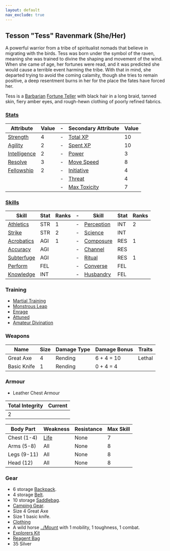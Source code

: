 ```yaml
---
layout: default
nav_exclude: true
---
```

## Tesson "Tess" Ravenmark (She/Her)
A powerful warrior from a tribe of spiritualist nomads that believe in migrating with the birds. Tess was born under the symbol of the raven, meaning she was trained to divine the shaping and movement of the wind. When she came of age, her fortunes were read, and it was predicted she would cause a terrible event harming the tribe. With that in mind, she departed trying to avoid the coming calamity, though she tries to remain positive, a deep resentment burns in her for the place the fates have forced her. 

Tess is a [Barbarian](../Classes#Barbarian) [Fortune Teller](../Classes#Fortune%20Teller) with black hair in a long braid, tanned skin, fiery amber eyes, and rough-hewn clothing of poorly refined fabrics. 

### [Stats](../Stats)

| Attribute                             | Value | -   | Secondary Attribute                     | Value |
| ------------------------------------- | ----- | --- | --------------------------------------- | ----- |
| [Strength](../Strength)         | 4     | -   | [Total XP](../Stats#Total%20XP)         | 10    |
| [Agility](../Agility)           | 2     | -   | [Spent XP](../Stats#Spent%20XP)         | 10    |
| [Intelligence](../Intelligence) | 2     | -   | [Power](../Stats#Power)                 | 3     |
| [Resolve](../Resolve)           | 3     | -   | [Move Speed](../Stats#Move%20Speed)     | 8     |
| [Fellowship](../Fellowship)     | 2     | -   | [Initiative](../Stats#Initiative)       | 4     |
|                                       |       | -   | [Threat](../Stats#Threat)               | 4     |
|                                       |       | -   | [Max Toxicity](../Stats#Max%20Toxicity) | 7     |


### [Skills](../Skills)

| Skill                        | Stat | Ranks | -   | Skill                     | Stat | Ranks |
| ---------------------------- | ---- | ----- | --- | ------------------------- | ---- | ----- |
| [Athletics](../Athletics)           | STR  | 1     | -   | [Perception](Perception)  | INT  | 2     |
| [Strike](../Strike)               | STR  | 2     | -   | [Science](Science)        | INT  |       |
| [Acrobatics](Acrobatics)     | AGI  | 1     | -   | [Composure](Composure)    | RES  | 1     | 
| [Accuracy](../Accuracy) | AGI  |       | -   | [Channel](Channel)        | RES  |       |
| [Subterfuge](Subterfuge)     | AGI  |       | -   | [Ritual](Ritual)          | RES  | 1      |
| [Perform](../Perform)     | FEL  |       | -   | [Converse](../Converse)   | FEL  |       |
| [Knowledge](Knowledge)       | INT  |       | -   | [Husbandry](../Husbandry) | FEL  |       |

### Training
* [Martial Training](../Combat-Training#Martial%20Training)
* [Monstrous Leap](../Berserker#Monstrous%20Leap)
* [Enrage](../Berserker#Enrage)
* [Attuned](../Magic-Training#Attuned)
* [Amateur Divination](../Diviner#Amateur%20Divination)

### Weapons

| Name        | Size | Damage Type | Damage Bonus | Traits |
| ----------- | ---- | ----------- | ------------ | ------ |
| Great Axe   | 4    | Rending     | 6 + 4 = 10   | Lethal |
| Basic Knife | 1    | Rending     | 0 + 4 = 4    |        |


### Armour
* Leather Chest Armour

| Total Integrity | Current |
| --------------- | ------- |
| 2               |         |

| Body Part    | Weakness               | Resistance | Max Skill |
| ------------ | ---------------------- | ---------- | --------- |
| Chest (1-4)  | [Life](../Combat#Life) | None       | 7         |
| Arms  (5-8)  | All                    | None       | 8         |
| Legs  (9-11) | All                    | None       | 8         |
| Head  (12)   | All                    | None       | 8         | 

### Gear
* 6 storage [Backpack](../Storage#Backpack).
* 4 storage [Belt](../Storage#Belt).
* 10 storage [Saddlebag](../Storage#Saddlebag).
* [Camping Gear](../Example-Gear#Camping%20Gear).
* Size 4 Great Axe
* Size 1 basic knife.
* [Clothing](../Example-Gear#Clothing)
* A wild horse [../Mount](Mounts) with 1 mobility, 1 toughness, 1 combat.
* [Explorers Kit](../Example-Gear#Explorers%20Kit)
* [Reagent Bag](../Example-Gear#Reagent%20Bag)
* 35 Silver